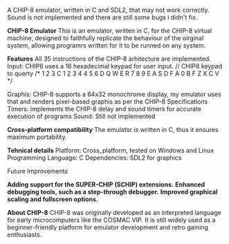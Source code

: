 A CHIP-8 emulator, written in C and SDL2, that may not work correctly.
Sound is not implemented and there are still some bugs i didn't fix.

__CHIP-8 Emulator__
This is an emulator, written in C, for the CHIP-8 virtual machine, designed to faithfully replicate the behaviour of the oirginal system, allowing programrs written for it to be runned on any system.

__Features__
All 35 instructions of the CHIP-8 arhitecture are implemented.
Input:
CHIP8 uses a 16 hexadecimal keypad for user input.
// CHIP8 keypad to querty
/*
1 2 3 C    1 2 3 4
4 5 6 D    Q W E R
7 8 9 E    A S D F
A 0 B F    Z X C V
*/

Graphis: CHIP-8 supports a 64x32 monochrome display, my emulator uses that and renders pixel-based graphis as per the CHIP-8 Specifications 
Timers: implements the CHIP-8 delay and sound timers for accurate execution of programs
Sound: Still not implemented 

__Cross-platform compatibility__
The emulator is written in C, thus it ensures maximum portability.

__Tehnical details__
Platform: Cross_platform, tested on Windows and Linux 
Programming Language: C
Dependencies: SDL2 for graphics

Future Improvements

__Adding support for the SUPER-CHIP (SCHIP) extensions.__
__Enhanced debugging tools, such as a step-through debugger.__
__Improved graphical scaling and fullscreen options.__


__About CHIP-8__
CHIP-8 was originally developed as an interpreted language for early microcomputers like the COSMAC VIP. 
It is still widely used as a beginner-friendly platform for emulator development and retro gaming enthusiasts.

